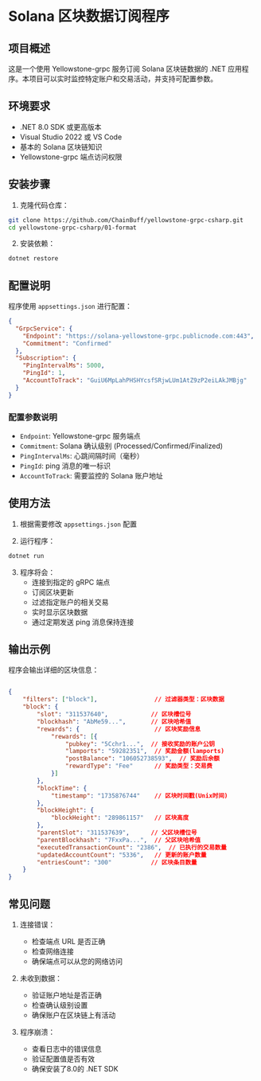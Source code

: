 
# Solana 区块数据订阅程序

## 项目概述

这是一个使用 Yellowstone-grpc 服务订阅 Solana 区块链数据的 .NET 应用程序。本项目可以实时监控特定账户和交易活动，并支持可配置参数。

## 环境要求

- .NET 8.0 SDK 或更高版本
- Visual Studio 2022 或 VS Code
- 基本的 Solana 区块链知识
- Yellowstone-grpc 端点访问权限

## 安装步骤

1. 克隆代码仓库：
```bash
git clone https://github.com/ChainBuff/yellowstone-grpc-csharp.git
cd yellowstone-grpc-csharp/01-format
```

2. 安装依赖：
```bash
dotnet restore
```

## 配置说明

程序使用 `appsettings.json` 进行配置：

```json
{
  "GrpcService": {
    "Endpoint": "https://solana-yellowstone-grpc.publicnode.com:443",
    "Commitment": "Confirmed"
  },
  "Subscription": {
    "PingIntervalMs": 5000,
    "PingId": 1,
    "AccountToTrack": "GuiU6MpLahPHSHYcsfSRjwLUm1AtZ9zP2eiLAkJMBjg"
  }
}
```

### 配置参数说明

- `Endpoint`: Yellowstone-grpc 服务端点
- `Commitment`: Solana 确认级别 (Processed/Confirmed/Finalized)
- `PingIntervalMs`: 心跳间隔时间（毫秒）
- `PingId`: ping 消息的唯一标识
- `AccountToTrack`: 需要监控的 Solana 账户地址

## 使用方法

1. 根据需要修改 `appsettings.json` 配置

2. 运行程序：
```bash
dotnet run
```

3. 程序将会：
   - 连接到指定的 gRPC 端点
   - 订阅区块更新
   - 过滤指定账户的相关交易
   - 实时显示区块数据
   - 通过定期发送 ping 消息保持连接

## 输出示例

程序会输出详细的区块信息：
```json

{
    "filters": ["block"],                // 过滤器类型：区块数据
    "block": {
        "slot": "311537640",            // 区块槽位号
        "blockhash": "AbMe59...",       // 区块哈希值
        "rewards": {                     // 区块奖励信息
            "rewards": [{
                "pubkey": "5Cchr1...",  // 接收奖励的账户公钥
                "lamports": "59282351",  // 奖励金额(lamports)
                "postBalance": "106052738593",  // 奖励后余额
                "rewardType": "Fee"      // 奖励类型：交易费
            }]
        },
        "blockTime": {
            "timestamp": "1735876744"    // 区块时间戳(Unix时间)
        },
        "blockHeight": {
            "blockHeight": "289861157"   // 区块高度
        },
        "parentSlot": "311537639",      // 父区块槽位号
        "parentBlockhash": "7FxxPa...",  // 父区块哈希值
        "executedTransactionCount": "2386",  // 已执行的交易数量
        "updatedAccountCount": "5336",   // 更新的账户数量
        "entriesCount": "300"           // 区块条目数量
    }
}
```

## 常见问题

1. 连接错误：
   - 检查端点 URL 是否正确
   - 检查网络连接
   - 确保端点可以从您的网络访问

2. 未收到数据：
   - 验证账户地址是否正确
   - 检查确认级别设置
   - 确保账户在区块链上有活动

3. 程序崩溃：
   - 查看日志中的错误信息
   - 验证配置值是否有效
   - 确保安装了8.0的 .NET SDK
